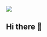 <img src="https://capsule-render.vercel.app/api?type=waving&color=auto&height=300&section=header&text=Jongmin's%20Github&fontSize=90" />

## Hi there 👋

<!--
**jongmiiin/jongmiiin** is a ✨ _special_ ✨ repository because its `README.md` (this file) appears on your GitHub profile.

Here are some ideas to get you started:

- 🔭 I’m currently working on ...
- 🌱 I’m currently learning ...
- 👯 I’m looking to collaborate on ...
- 🤔 I’m looking for help with ...
- 💬 Ask me about ...
- 📫 How to reach me: ...
- 😄 Pronouns: ...
- ⚡ Fun fact: ...
-->
